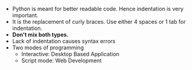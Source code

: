 * Python is meant for better readable 	code. Hence indentation is very important.
* It is the replacement of curly braces. Use either 4 spaces or 1 tab for indentation.
* __Don't mix both types.__
* Lack of indentation causes syntax errors
* Two modes of programming
    * Interactive: Desktop Based Application
    * Script mode: Web Development
